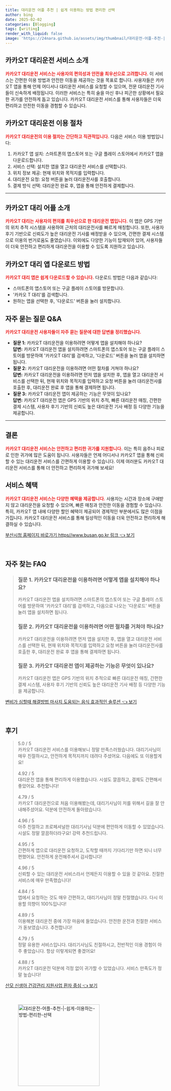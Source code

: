 ```yaml
---
title: 대리운전 어플 추천 | 쉽게 이용하는 방법 편리한 선택
author: bing
date: 2025-02-02
categories: [Blogging]
tags: [writing]
render_with_liquid: false
image: 'https://24nara.github.io/assets/img/thumbnail/대리운전-어플-추천-|-쉽게-이용하는-방법-편리한-선택.webp'
---
```



<h2 id='카카오T-대리운전-서비스-소개'>카카오T 대리운전 서비스 소개</h2>

<p><b><span style="color: #ee2323;">카카오T 대리운전 서비스는 사용자의 편의성과 안전을 최우선으로 고려합니다.</span></b> 이 서비스는 간편한 이용 방법과 안전한 이동을 제공하는 것을 목표로 합니다. 사용자들은 카카오T 앱을 통해 언제 어디서나 대리운전 서비스를 요청할 수 있으며, 전문 대리운전 기사들이 신속하게 배정됩니다. 이러한 서비스는 특히 술을 마신 후나 피곤한 상황에서 필요한 귀가를 안전하게 돕고 있습니다. 카카오T 대리운전 서비스를 통해 사용자들은 더욱 편리하고 안전한 이동을 경험할 수 있습니다.</p>

<h2 id='카카오T-대리운전-이용-절차'>카카오T 대리운전 이용 절차</h2>

<p><b><span style="color: #ee2323;">카카오T 대리운전의 이용 절차는 간단하고 직관적입니다.</span></b> 다음은 서비스 이용 방법입니다:</p>

<ol>
    <li>카카오T 앱 설치: 스마트폰의 앱스토어 또는 구글 플레이 스토어에서 카카오T 앱을 다운로드합니다.</li>
    <li>서비스 선택: 설치한 앱을 열고 대리운전 서비스를 선택합니다.</li>
    <li>위치 정보 제공: 현재 위치와 목적지를 입력합니다.</li>
    <li>대리운전 요청: 요청 버튼을 눌러 대리운전사를 호출합니다.</li>
    <li>결제 방식 선택: 대리운전 완료 후, 앱을 통해 안전하게 결제합니다.</li>
</ol>

<hr />

<h2 id='카카오T-대리-어플-소개'>카카오T 대리 어플 소개</h2>

<p><b><span style="color: #ee2323;">카카오T 대리는 사용자의 편의를 최우선으로 한 대리운전 앱입니다.</span></b> 이 앱은 GPS 기반의 위치 추적 시스템을 사용하여 근처의 대리운전사를 빠르게 매칭합니다. 또한, 사용자 후기 기반으로 신뢰도가 높은 대리운전 기사를 배정받을 수 있으며, 간편한 결제 시스템으로 이용의 번거로움도 줄였습니다. 이외에도 다양한 기능이 탑재되어 있어, 사용자들이 더욱 안전하고 편리하게 대리운전을 이용할 수 있도록 지원하고 있습니다.</p>

<h2 id='카카오T-대리-앱-다운로드-방법'>카카오T 대리 앱 다운로드 방법</h2>

<p><b><span style="color: #ee2323;">카카오T 대리 앱은 쉽게 다운로드할 수 있습니다.</span></b> 다운로드 방법은 다음과 같습니다:</p>

<ul>
    <li>스마트폰의 앱스토어 또는 구글 플레이 스토어를 방문합니다.</li>
    <li>'카카오 T 대리'를 검색합니다.</li>
    <li>원하는 앱을 선택한 후, '다운로드' 버튼을 눌러 설치합니다.</li>
</ul>

<h2 id='자주-묻는-질문-QNA'>자주 묻는 질문 Q&A</h2>

<p><b><span style="color: #ee2323;">카카오T 대리운전 사용자들이 자주 묻는 질문에 대한 답변을 정리했습니다.</span></b></p>

<ul>
    <li><b>질문 1:</b> 카카오T 대리운전을 이용하려면 어떻게 앱을 설치해야 하나요?<br>
        <b>답변:</b> 카카오T 대리운전 앱을 설치하려면 스마트폰의 앱스토어 또는 구글 플레이 스토어를 방문하여 '카카오T 대리'를 검색하고, '다운로드' 버튼을 눌러 앱을 설치하면 됩니다.</li>
    <li><b>질문 2:</b> 카카오T 대리운전을 이용하려면 어떤 절차를 거쳐야 하나요?<br>
        <b>답변:</b> 카카오T 대리운전을 이용하려면 먼저 앱을 설치한 후, 앱을 열고 대리운전 서비스를 선택한 뒤, 현재 위치와 목적지를 입력하고 요청 버튼을 눌러 대리운전사를 호출한 후, 대리운전 완료 후 앱을 통해 결제하면 됩니다.</li>
    <li><b>질문 3:</b> 카카오T 대리운전 앱이 제공하는 기능은 무엇이 있나요?<br>
        <b>답변:</b> 카카오T 대리운전 앱은 GPS 기반의 위치 추적, 빠른 대리운전 매칭, 간편한 결제 시스템, 사용자 후기 기반의 신뢰도 높은 대리운전 기사 배정 등 다양한 기능을 제공합니다.</li>
</ul>

<hr />

<h2 id='결론'>결론</h2>

<p><b><span style="color: #ee2323;">카카오T 대리운전 서비스는 안전하고 편리한 귀가를 지원합니다.</span></b> 이는 특히 음주나 피로로 인한 귀가에 많은 도움이 됩니다. 사용자들은 언제 어디서나 카카오T 앱을 통해 신뢰할 수 있는 대리운전 서비스를 간편하게 이용할 수 있습니다. 이제 여러분도 카카오T 대리운전 서비스를 통해 더 안전하고 편리하게 귀가해 보세요!</p>

<h2 id='서비스-혜택'>서비스 혜택</h2>

<p><b><span style="color: #ee2323;">카카오T 대리운전 서비스는 다양한 혜택을 제공합니다.</span></b> 사용자는 시간과 장소에 구애받지 않고 대리운전을 요청할 수 있으며, 빠른 매칭과 안전한 이동을 경험할 수 있습니다. 특히, 카카오T 앱 내에 다양한 할인 혜택이 제공되어 경제적인 부분에서도 많은 이점을 가집니다. 카카오T 대리운전 서비스를 통해 일상적인 이동을 더욱 안전하고 편리하게 해결하실 수 있습니다.</p>


<p><a class="click-button" title="부산시청 홈페이지 바로가기 https//www.busan.go.kr 링크" href="https://24nara.github.io/posts/%EB%B6%80%EC%82%B0%EC%8B%9C%EC%B2%AD-%ED%99%88%ED%8E%98%EC%9D%B4%EC%A7%80-%EB%B0%94%EB%A1%9C%EA%B0%80%EA%B8%B0-httpswww.busan.go.kr-%EB%A7%81%ED%81%AC/" rel="dofollow">부산시청 홈페이지 바로가기 https//www.busan.go.kr 링크 👈 보기</a></p><br>
<h2 id='자주_찾는_FAQ'>자주 찾는 FAQ</h2>
<div itemscope="" itemtype="https://schema.org/FAQPage"> 
<blockquote> 
<div itemscope="" itemprop="mainEntity" itemtype="https://schema.org/Question"> 
<h3 itemprop="name">질문 1. 카카오T 대리운전을 이용하려면 어떻게 앱을 설치해야 하나요?</h3> 
<div itemscope="" itemprop="acceptedAnswer" itemtype="https://schema.org/Answer"> 
<span itemprop="text"> 
<p>카카오T 대리운전 앱을 설치하려면 스마트폰의 앱스토어 또는 구글 플레이 스토어를 방문하여 '카카오T 대리'를 검색하고, 다음으로 나오는 '다운로드' 버튼을 눌러 앱을 설치하면 됩니다.</p> 
</span> 
</div> 
</div> 

<div itemscope="" itemprop="mainEntity" itemtype="https://schema.org/Question"> 
<h3 itemprop="name">질문 2. 카카오T 대리운전을 이용하려면 어떤 절차를 거쳐야 하나요?</h3> 
<div itemscope="" itemprop="acceptedAnswer" itemtype="https://schema.org/Answer"> 
<span itemprop="text"> 
<p>카카오T 대리운전을 이용하려면 먼저 앱을 설치한 후, 앱을 열고 대리운전 서비스를 선택한 뒤, 현재 위치와 목적지를 입력하고 요청 버튼을 눌러 대리운전사를 호출한 후, 대리운전 완료 후 앱을 통해 결제하면 됩니다.</p> 
</span> 
</div> 
</div> 

<div itemscope="" itemprop="mainEntity" itemtype="https://schema.org/Question"> 
<h3 itemprop="name">질문 3. 카카오T 대리운전 앱이 제공하는 기능은 무엇이 있나요?</h3> 
<div itemscope="" itemprop="acceptedAnswer" itemtype="https://schema.org/Answer"> 
<span itemprop="text"> 
<p>카카오T 대리운전 앱은 GPS 기반의 위치 추적으로 빠른 대리운전 매칭, 간편한 결제 시스템, 사용자 후기 기반의 신뢰도 높은 대리운전 기사 배정 등 다양한 기능을 제공합니다.</p> 
</span> 
</div> 
</div> 
</blockquote> 
</div>
<p><a class="click-button" title="변비가 심할때 해결방법 마사지 도움되는 음식 효과적인 솔루션" href="https://24nara.github.io/posts/%EB%B3%80%EB%B9%84%EA%B0%80-%EC%8B%AC%ED%95%A0%EB%95%8C-%ED%95%B4%EA%B2%B0%EB%B0%A9%EB%B2%95-%EB%A7%88%EC%82%AC%EC%A7%80-%EB%8F%84%EC%9B%80%EB%90%98%EB%8A%94-%EC%9D%8C%EC%8B%9D-%ED%9A%A8%EA%B3%BC%EC%A0%81%EC%9D%B8-%EC%86%94%EB%A3%A8%EC%85%98/" rel="dofollow">변비가 심할때 해결방법 마사지 도움되는 음식 효과적인 솔루션 👈 보기</a></p><br>
<h2 id='후기'>후기</h2>
<div itemscope itemtype="https://schema.org/Product">
  <blockquote>
  <div itemprop="review" itemscope itemtype="https://schema.org/Review">
      <div itemprop="reviewRating" itemscope itemtype="https://schema.org/Rating"> <span itemprop="ratingValue">5.0</span> / <span itemprop="bestRating">5</span> </div>
      <span itemprop="reviewBody">카카오T 대리운전 서비스를 이용해보니 정말 만족스러웠습니다. 대리기사님이 매우 친절하시고, 안전하게 목적지까지 데려다 주셨어요. 다음에도 또 이용할게요!</span>
  </div>
  <br>
  <div itemprop="review" itemscope itemtype="https://schema.org/Review">
      <div itemprop="reviewRating" itemscope itemtype="https://schema.org/Rating"> <span itemprop="ratingValue">4.92</span> / <span itemprop="bestRating">5</span> </div>
      <span itemprop="reviewBody">대리운전 앱을 통해 편리하게 이용했습니다. 시설도 깔끔하고, 결제도 간편해서 좋았어요. 추천합니다!</span>
  </div>
  <br>
  <div itemprop="review" itemscope itemtype="https://schema.org/Review">
      <div itemprop="reviewRating" itemscope itemtype="https://schema.org/Rating"> <span itemprop="ratingValue">4.79</span> / <span itemprop="bestRating">5</span> </div>
      <span itemprop="reviewBody">카카오T 대리운전으로 처음 이용해봤는데, 대리기사님이 저를 위해서 길을 잘 안내해주셨어요. 덕분에 안전하게 돌아왔습니다.</span>
  </div>
  <br>
  <div itemprop="review" itemscope itemtype="https://schema.org/Review">
      <div itemprop="reviewRating" itemscope itemtype="https://schema.org/Rating"> <span itemprop="ratingValue">4.96</span> / <span itemprop="bestRating">5</span> </div>
      <span itemprop="reviewBody">아주 친절하고 프로페셔널한 대리기사님 덕분에 편안하게 이동할 수 있었습니다. 시설도 정말 깔끔하더라구요! 강력 추천드립니다.</span>
  </div>
  <br>
  <div itemprop="review" itemscope itemtype="https://schema.org/Review">
      <div itemprop="reviewRating" itemscope itemtype="https://schema.org/Rating"> <span itemprop="ratingValue">4.95</span> / <span itemprop="bestRating">5</span> </div>
      <span itemprop="reviewBody">간편하게 앱으로 대리운전 요청하고, 도착할 때까지 기다리기만 하면 되니 너무 편했어요. 안전하게 운전해주셔서 감사합니다!</span>
  </div>
  <br>
  <div itemprop="review" itemscope itemtype="https://schema.org/Review">
      <div itemprop="reviewRating" itemscope itemtype="https://schema.org/Rating"> <span itemprop="ratingValue">4.96</span> / <span itemprop="bestRating">5</span> </div>
      <span itemprop="reviewBody">신뢰할 수 있는 대리운전 서비스라서 언제든지 이용할 수 있을 것 같아요. 친절한 서비스에 매우 만족했습니다!</span>
  </div>
  <br>
  <div itemprop="review" itemscope itemtype="https://schema.org/Review">
      <div itemprop="reviewRating" itemscope itemtype="https://schema.org/Rating"> <span itemprop="ratingValue">4.84</span> / <span itemprop="bestRating">5</span> </div>
      <span itemprop="reviewBody">앱에서 요청하는 것도 매우 간편하고, 대리기사님이 정말 친절했습니다. 다시 이용할 의향이 100%입니다!</span>
  </div>
  <br>
  <div itemprop="review" itemscope itemtype="https://schema.org/Review">
      <div itemprop="reviewRating" itemscope itemtype="https://schema.org/Rating"> <span itemprop="ratingValue">4.89</span> / <span itemprop="bestRating">5</span> </div>
      <span itemprop="reviewBody">이용해본 대리운전 중에 가장 마음에 들었습니다. 안전한 운전과 친절한 서비스가 돋보였습니다. 추천합니다!</span>
  </div>
  <br>
  <div itemprop="review" itemscope itemtype="https://schema.org/Review">
      <div itemprop="reviewRating" itemscope itemtype="https://schema.org/Rating"> <span itemprop="ratingValue">4.79</span> / <span itemprop="bestRating">5</span> </div>
      <span itemprop="reviewBody">정말 유용한 서비스입니다. 대리기사님도 친절하시고, 전반적인 이용 경험이 아주 좋았습니다. 항상 이렇게되면 좋겠어요!</span>
  </div>
  <br>
  <div itemprop="review" itemscope itemtype="https://schema.org/Review">
      <div itemprop="reviewRating" itemscope itemtype="https://schema.org/Rating"> <span itemprop="ratingValue">4.88</span> / <span itemprop="bestRating">5</span> </div>
      <span itemprop="reviewBody">카카오T 대리운전 덕분에 걱정 없이 귀가할 수 있었습니다. 서비스 만족도가 정말 높습니다!</span>
  </div>
  </blockquote>
</div>
<p><a class="click-button" title="산모 신생아 건강관리 지원사업 환자 중심" href="https://24nara.github.io/posts/%EC%82%B0%EB%AA%A8-%EC%8B%A0%EC%83%9D%EC%95%84-%EA%B1%B4%EA%B0%95%EA%B4%80%EB%A6%AC-%EC%A7%80%EC%9B%90%EC%82%AC%EC%97%85-%ED%99%98%EC%9E%90-%EC%A4%91%EC%8B%AC/" rel="dofollow">산모 신생아 건강관리 지원사업 환자 중심 👈 보기</a></p><br>
<figure class="image"><img src="https://24nara.github.io/assets/img/thumbnail/대리운전-어플-추천-|-쉽게-이용하는-방법-편리한-선택.webp" alt="대리운전-어플-추천-|-쉽게-이용하는-방법-편리한-선택" width="256" height="256"></figure>